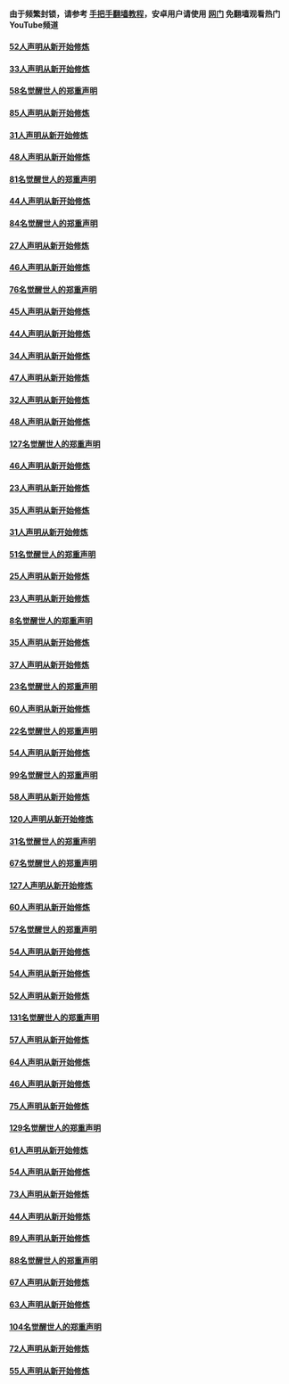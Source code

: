 #### 由于频繁封锁，请参考 [手把手翻墙教程](https://github.com/gfw-breaker/guides/wiki/)，安卓用户请使用 [网门](https://github.com/gfw-breaker/nogfw/blob/master/dl.md?t=03110800) 免翻墙观看热门YouTube频道 

#### [52人声明从新开始修炼](../pages/91/421846.md?t=03110800) 

#### [33人声明从新开始修炼](../pages/91/421804.md?t=03110800) 

#### [58名觉醒世人的郑重声明](../pages/91/421845.md?t=03110800) 

#### [85人声明从新开始修炼](../pages/91/421769.md?t=03110800) 

#### [31人声明从新开始修炼](../pages/91/421763.md?t=03110800) 

#### [48人声明从新开始修炼](../pages/91/421605.md?t=03110800) 

#### [81名觉醒世人的郑重声明](../pages/91/421656.md?t=03110800) 

#### [44人声明从新开始修炼](../pages/91/421544.md?t=03110800) 

#### [84名觉醒世人的郑重声明](../pages/91/421543.md?t=03110800) 

#### [27人声明从新开始修炼](../pages/91/421465.md?t=03110800) 

#### [46人声明从新开始修炼](../pages/91/421454.md?t=03110800) 

#### [76名觉醒世人的郑重声明](../pages/91/421453.md?t=03110800) 

#### [45人声明从新开始修炼](../pages/91/421452.md?t=03110800) 

#### [44人声明从新开始修炼](../pages/91/421422.md?t=03110800) 

#### [34人声明从新开始修炼](../pages/91/421322.md?t=03110800) 

#### [47人声明从新开始修炼](../pages/91/421264.md?t=03110800) 

#### [32人声明从新开始修炼](../pages/91/421225.md?t=03110800) 

#### [48人声明从新开始修炼](../pages/91/421202.md?t=03110800) 

#### [127名觉醒世人的郑重声明](../pages/91/421224.md?t=03110800) 

#### [46人声明从新开始修炼](../pages/91/421203.md?t=03110800) 

#### [23人声明从新开始修炼](../pages/91/421138.md?t=03110800) 

#### [35人声明从新开始修炼](../pages/91/421122.md?t=03110800) 

#### [31人声明从新开始修炼](../pages/91/421081.md?t=03110800) 

#### [51名觉醒世人的郑重声明](../pages/91/421080.md?t=03110800) 

#### [25人声明从新开始修炼](../pages/91/421020.md?t=03110800) 

#### [23人声明从新开始修炼](../pages/91/420884.md?t=03110800) 

#### [8名觉醒世人的郑重声明](../pages/91/420883.md?t=03110800) 

#### [35人声明从新开始修炼](../pages/91/420809.md?t=03110800) 

#### [37人声明从新开始修炼](../pages/91/420766.md?t=03110800) 

#### [23名觉醒世人的郑重声明](../pages/91/420765.md?t=03110800) 

#### [60人声明从新开始修炼](../pages/91/420727.md?t=03110800) 

#### [22名觉醒世人的郑重声明](../pages/91/420726.md?t=03110800) 

#### [54人声明从新开始修炼](../pages/91/420529.md?t=03110800) 

#### [99名觉醒世人的郑重声明](../pages/91/420528.md?t=03110800) 

#### [58人声明从新开始修炼](../pages/91/420198.md?t=03110800) 

#### [120人声明从新开始修炼](../pages/91/420141.md?t=03110800) 

#### [31名觉醒世人的郑重声明](../pages/91/420197.md?t=03110800) 

#### [67名觉醒世人的郑重声明](../pages/91/420140.md?t=03110800) 

#### [127人声明从新开始修炼](../pages/91/420082.md?t=03110800) 

#### [60人声明从新开始修炼](../pages/91/420081.md?t=03110800) 

#### [57名觉醒世人的郑重声明](../pages/91/420080.md?t=03110800) 

#### [54人声明从新开始修炼](../pages/91/419533.md?t=03110800) 

#### [54人声明从新开始修炼](../pages/91/419532.md?t=03110800) 

#### [52人声明从新开始修炼](../pages/91/419531.md?t=03110800) 

#### [131名觉醒世人的郑重声明](../pages/91/419530.md?t=03110800) 

#### [57人声明从新开始修炼](../pages/91/419430.md?t=03110800) 

#### [64人声明从新开始修炼](../pages/91/419429.md?t=03110800) 

#### [46人声明从新开始修炼](../pages/91/419428.md?t=03110800) 

#### [75人声明从新开始修炼](../pages/91/419427.md?t=03110800) 

#### [129名觉醒世人的郑重声明](../pages/91/419426.md?t=03110800) 

#### [61人声明从新开始修炼](../pages/91/419198.md?t=03110800) 

#### [54人声明从新开始修炼](../pages/91/419197.md?t=03110800) 

#### [73人声明从新开始修炼](../pages/91/419196.md?t=03110800) 

#### [44人声明从新开始修炼](../pages/91/419075.md?t=03110800) 

#### [89人声明从新开始修炼](../pages/91/419074.md?t=03110800) 

#### [88名觉醒世人的郑重声明](../pages/91/419195.md?t=03110800) 

#### [67人声明从新开始修炼](../pages/91/419073.md?t=03110800) 

#### [63人声明从新开始修炼](../pages/91/419072.md?t=03110800) 

#### [104名觉醒世人的郑重声明](../pages/91/419071.md?t=03110800) 

#### [72人声明从新开始修炼](../pages/91/418902.md?t=03110800) 

#### [55人声明从新开始修炼](../pages/91/418901.md?t=03110800) 

